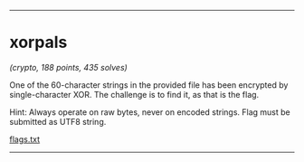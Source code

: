 ___
# xorpals
_(crypto, 188 points, 435 solves)_

One of the 60-character strings in the provided file has been encrypted by single-character XOR. The challenge is to find it, as that is the flag.

Hint: Always operate on raw bytes, never on encoded strings. Flag must be submitted as UTF8 string.

[flags.txt](./flags.txt)
___
